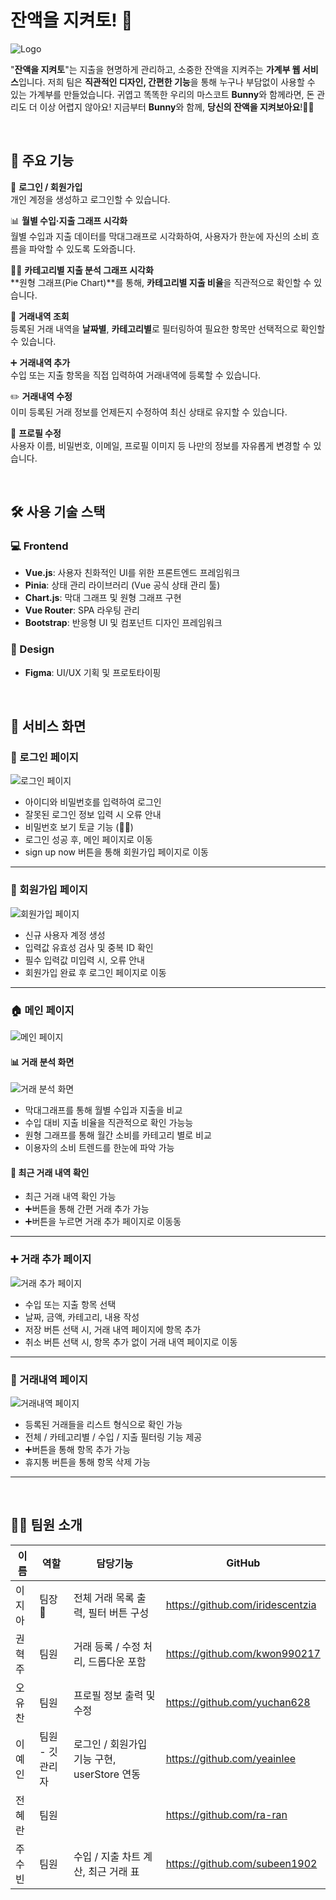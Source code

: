# 잔액을 지켜토! 🐰

![Logo](./src/img/Logo.png)

"**잔액을 지켜토**"는 지출을 현명하게 관리하고, 소중한 잔액을 지켜주는 **가계부 웹 서비스**입니다.
저희 팀은 **직관적인 디자인, 간편한 기능**을 통해 누구나 부담없이 사용할 수 있는 가계부를 만들었습니다.
귀엽고 똑똑한 우리의 마스코트 **Bunny**와 함께라면, 돈 관리도 더 이상 어렵지 않아요!
지금부터 **Bunny**와 함께, **당신의 잔액을 지켜보아요**!🐰💸

<br/>

## 🧩 주요 기능

🔐 **로그인 / 회원가입**  
 개인 계정을 생성하고 로그인할 수 있습니다.

📊 **월별 수입·지출 그래프 시각화**  
 월별 수입과 지출 데이터를 막대그래프로 시각화하여,
사용자가 한눈에 자신의 소비 흐름을 파악할 수 있도록 도와줍니다.

🤹‍♀️ **카테고리별 지출 분석 그래프 시각화**  
 **원형 그래프(Pie Chart)**를 통해, **카테고리별 지출 비율**을 직관적으로 확인할 수 있습니다.

📄 **거래내역 조회**  
 등록된 거래 내역을 **날짜별**, **카테고리별**로 필터링하여 필요한 항목만 선택적으로 확인할 수 있습니다.

➕ **거래내역 추가**  
 수입 또는 지출 항목을 직접 입력하여 거래내역에 등록할 수 있습니다.

✏️ **거래내역 수정**  
 이미 등록된 거래 정보를 언제든지 수정하여 최신 상태로 유지할 수 있습니다.

👤 **프로필 수정**  
 사용자 이름, 비밀번호, 이메일, 프로필 이미지 등 나만의 정보를 자유롭게 변경할 수 있습니다.

<br/>

## 🛠 사용 기술 스택

### 💻 Frontend

- **Vue.js**: 사용자 친화적인 UI를 위한 프론트엔드 프레임워크
- **Pinia**: 상태 관리 라이브러리 (Vue 공식 상태 관리 툴)
- **Chart.js**: 막대 그래프 및 원형 그래프 구현
- **Vue Router**: SPA 라우팅 관리
- **Bootstrap**: 반응형 UI 및 컴포넌트 디자인 프레임워크

### 🎨 Design

- **Figma**: UI/UX 기획 및 프로토타이핑

<br/>

## 📸 서비스 화면

### 🔐 로그인 페이지

![로그인 페이지](./src/img/Logo.png)

- 아이디와 비밀번호를 입력하여 로그인
- 잘못된 로그인 정보 입력 시 오류 안내
- 비밀번호 보기 토글 기능 (🙉🙈)
- 로그인 성공 후, 메인 페이지로 이동
- sign up now 버튼을 통해 회원가입 페이지로 이동

---

### 📝 회원가입 페이지

![회원가입 페이지](./src/img/Logo.png)

- 신규 사용자 계정 생성
- 입력값 유효성 검사 및 중복 ID 확인
- 필수 입력값 미입력 시, 오류 안내
- 회원가입 완료 후 로그인 페이지로 이동

---

### 🏠 메인 페이지

![메인 페이지](./src/img/Logo.png)

#### 📊 거래 분석 화면

![거래 분석 화면](./src/img/Logo.png)

- 막대그래프를 통해 월별 수입과 지출을 비교
- 수입 대비 지출 비율을 직관적으로 확인 가능능
- 원형 그래프를 통해 월간 소비를 카테고리 별로 비교
- 이용자의 소비 트렌드를 한눈에 파악 가능

#### 📄 최근 거래 내역 확인

- 최근 거래 내역 확인 가능
- ➕버튼을 통해 간편 거래 추가 가능
- ➕버튼을 누르면 거래 추가 페이지로 이동동

---

### ➕ 거래 추가 페이지

![거래 추가 페이지](./src/img/Logo.png)

- 수입 또는 지출 항목 선택
- 날짜, 금액, 카테고리, 내용 작성
- 저장 버튼 선택 시, 거래 내역 페이지에 항목 추가
- 취소 버튼 선택 시, 항목 추가 없이 거래 내역 페이지로 이동

---

### 📄 거래내역 페이지

![거래내역 페이지](./src/img/Logo.png)

- 등록된 거래들을 리스트 형식으로 확인 가능
- 전체 / 카테고리별 / 수입 / 지출 필터링 기능 제공
- ➕버튼을 통해 항목 추가 가능
- 휴지통 버튼을 통해 항목 삭제 가능

---

<br/>

## 🧑‍💻 **팀원 소개**

| 이름   | 역할            | 담당기능                                    | GitHub                           |
| ------ | --------------- | ------------------------------------------- | -------------------------------- |
| 이지아 | 팀장👑          | 전체 거래 목록 출력, 필터 버튼 구성         | https://github.com/iridescentzia |
| 권혁주 | 팀원            | 거래 등록 / 수정 처리, 드롭다운 포함        | https://github.com/kwon990217    |
| 오유찬 | 팀원            | 프로필 정보 출력 및 수정                    | https://github.com/yuchan628     |
| 이예인 | 팀원 - 깃관리자 | 로그인 / 회원가입 기능 구현, userStore 연동 | https://github.com/yeainlee      |
| 전혜란 | 팀원            |                                             | https://github.com/ra-ran        |
| 주수빈 | 팀원            | 수입 / 지출 차트 계산, 최근 거래 표         | https://github.com/subeen1902    |
